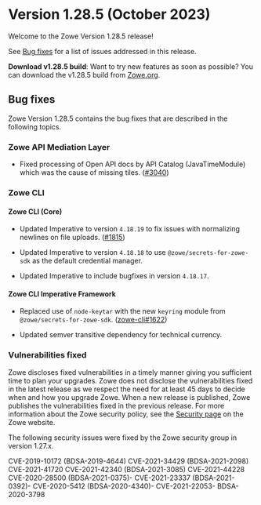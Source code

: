 # Version 1.28.5 (October 2023)

Welcome to the Zowe Version 1.28.5 release!

See [Bug fixes](#bug-fixes) for a list of issues addressed in this release.

**Download v1.28.5 build**: Want to try new features as soon as possible? You can download the v1.28.5 build from [Zowe.org](https://www.zowe.org/download.html).

## Bug fixes

Zowe Version 1.28.5 contains the bug fixes that are described in the following topics.

### Zowe API Mediation Layer

* Fixed processing of Open API docs by API Catalog (JavaTimeModule) which was the cause of missing tiles. ([#3040](https://github.com/zowe/api-layer/issues/3040))

### Zowe CLI

#### Zowe CLI (Core)

- Updated Imperative to version `4.18.19` to fix issues with normalizing newlines on file uploads. ([#1815](https://github.com/zowe/zowe-cli/issues/1815))

- Updated Imperative to version `4.18.18` to use `@zowe/secrets-for-zowe-sdk` as the default credential manager.

- Updated Imperative to include bugfixes in version `4.18.17`.

#### Zowe CLI Imperative Framework

- Replaced use of `node-keytar` with the new `keyring` module from `@zowe/secrets-for-zowe-sdk`. ([zowe-cli#1622](https://github.com/zowe/zowe-cli/issues/1622))

- Updated semver transitive dependency for technical currency.

### Vulnerabilities fixed

Zowe discloses fixed vulnerabilities in a timely manner giving you sufficient time to plan your upgrades. Zowe does not disclose the vulnerabilities fixed in the latest release as we respect the need for at least 45 days to decide when and how you upgrade Zowe. When a new release is published, Zowe publishes the vulnerabilities fixed in the previous release. For more information about the Zowe security policy, see the [Security page](https://www.zowe.org/security.html) on the Zowe website.

The following security issues were fixed by the Zowe security group in version 1.27.x.

CVE-2019-10172 (BDSA-2019-4644)
CVE-2021-34429 (BDSA-2021-2098)
CVE-2021-41720
CVE-2021-42340 (BDSA-2021-3085)
CVE-2021-44228
CVE-2020-28500 (BDSA-2021-0375)- CVE-2021-23337 (BDSA-2021-0392)- CVE-2020-5412 (BDSA-2020-4340)- CVE-2021-22053- BDSA-2020-3798
